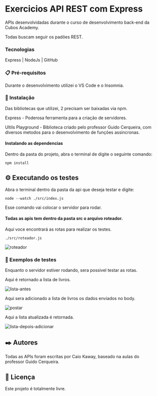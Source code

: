 # Exercicios API REST com Express

APIs desenvolvidadas durante o curso de desenvolvimento back-end da Cubos Academy. 

Todas buscam seguir os padões REST.

### Tecnologias
Express | NodeJs | GitHub

### 📋 Pré-requisitos

Durante o desenvolvimento utilizei o VS Code e o Insomnia.

### 🔧 Instalação

Das bibliotecas que utilizei, 2 precisam ser baixadas via npm.

Express - Poderosa ferramenta para a criação de servidores.

Ultils Playground - Biblioteca criado pelo professor Guido Cerqueira, com diversos metodos para o desenvolvimento de funções assincronas.


#### Instalando as dependencias

Dentro da pasta do projeto, abra o terminal de digite o seguinte comando:
```
npm install 
```

## ⚙️ Executando os testes

Abra o terminal dentro da pasta da api que deseja testar e digite:
```
node --watch ./src/index.js
```
Esse comando vai colocar o servidor para rodar.

#### Todas as apis tem dentro da pasta src o arquivo roteador.


Aqui voce encontrará as rotas para realizar os testes.
```
./src/roteador.js
```
![roteador](https://github.com/CaioKWY/exercicios-servidor-express/assets/118061068/3cee2d29-f16e-42a6-956b-80bbd63bb9a3)



### 🔩 Exemplos de testes

Enquanto o servidor estiver rodando, sera possivel testar as rotas.

Aqui é retornado a lista de livros.

![lista-antes](https://github.com/CaioKWY/exercicios-servidor-express/assets/118061068/43a17212-58a9-4057-9d4b-3e6ff451d864)

Aqui sera adicionado a lista de livros os dados enviados no body.

![postar](https://github.com/CaioKWY/exercicios-servidor-express/assets/118061068/0a637895-05c0-4788-bc1e-7d132a6396fb)

Aqui a lista atualizada é retornada.

![lista-depois-adicionar](https://github.com/CaioKWY/exercicios-servidor-express/assets/118061068/34ea91c3-714f-4696-8651-6c41be7f2850)

## ✒️ Autores
Todas as APIs foram escritas por Caio Kaway, baseado na aulas do professor Guido Cerqueira.

## 📄 Licença

Este projeto é totalmente livre.

